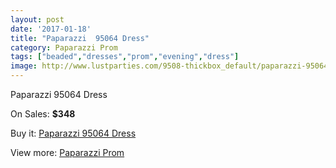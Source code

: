 ```yaml
---
layout: post
date: '2017-01-18'
title: "Paparazzi  95064 Dress"
category: Paparazzi Prom
tags: ["beaded","dresses","prom","evening","dress"]
image: http://www.lustparties.com/9508-thickbox_default/paparazzi-95064-dress.jpg
---
```

Paparazzi  95064 Dress

On Sales: **$348**
<a href="https://www.lustparties.com/en/paparazzi-prom/3305-paparazzi-95064-dress.html"><amp-img layout="responsive" width="600" height="600" src="//www.lustparties.com/9508-thickbox_default/paparazzi-95064-dress.jpg" alt="Paparazzi  95064 Dress 0" /></a>
<a href="https://www.lustparties.com/en/paparazzi-prom/3305-paparazzi-95064-dress.html"><amp-img layout="responsive" width="600" height="600" src="//www.lustparties.com/9509-thickbox_default/paparazzi-95064-dress.jpg" alt="Paparazzi  95064 Dress 1" /></a>
<a href="https://www.lustparties.com/en/paparazzi-prom/3305-paparazzi-95064-dress.html"><amp-img layout="responsive" width="600" height="600" src="//www.lustparties.com/9510-thickbox_default/paparazzi-95064-dress.jpg" alt="Paparazzi  95064 Dress 2" /></a>
<a href="https://www.lustparties.com/en/paparazzi-prom/3305-paparazzi-95064-dress.html"><amp-img layout="responsive" width="600" height="600" src="//www.lustparties.com/9511-thickbox_default/paparazzi-95064-dress.jpg" alt="Paparazzi  95064 Dress 3" /></a>

Buy it: [Paparazzi  95064 Dress](https://www.lustparties.com/en/paparazzi-prom/3305-paparazzi-95064-dress.html "Paparazzi  95064 Dress")

View more: [Paparazzi Prom](https://www.lustparties.com/en/10-paparazzi-prom "Paparazzi Prom")